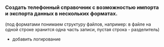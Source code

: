 ### Создать телефонный справочник с возможностью импорта и экспорта данных в нескольких форматах.
(под форматами понимаем структуру файлов, например: в файле на одной строке хранится одна часть записи, пустая строка - разделитель)

* добавить логирование
